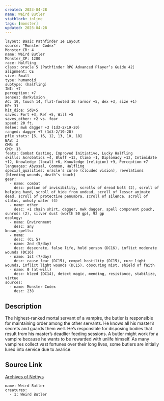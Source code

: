 ```yaml
---
created: 2023-04-28
name: Weird Butler
statblock: inline
tags: [monster]
updated: 2023-04-28
---
```

```statblock
layout: Basic Pathfinder 1e Layout
source: "Monster Codex"
Monster_CR: 4
name: Weird Butler
Monster_XP: 1200
race: Halfling
class: oracle 5 (Pathfinder RPG Advanced Player’s Guide 42)
alignment: CE
size: Small
type: humanoid
subtype: (halfling)
INI: +7
perception: +7
senses: darkvision
AC: 19, touch 14, flat-footed 16 (armor +5, dex +3, size +1)
HP: 31
hit_dice: 5d8+5
saves: Fort +3, Ref +5, Will +5
saves_other: +2 vs. fear
speed: 20 ft.
melee: mwk dagger +3 (1d3-2/19-20)
ranged: dagger +7 (1d3-2/19-20)
pf1e_stats: [6, 16, 12, 13, 10, 18]
BAB: 3
CMB: 0
CMD: 13
feats: Combat Casting, Improved Initiative, Lucky Halfling
skills: Acrobatics +4, Bluff +12, Climb -1, Diplomacy +12, Intimidate +12, Knowledge (local) +6, Knowledge (religion) +9, Perception +7
languages: Abyssal, Common, Halfling
special_qualities: oracle’s curse (clouded vision), revelations (bleeding wounds, death’s touch)
gear:
  - name: combat
    desc: potion of invisibility, scrolls of dread bolt (2), scroll of helping hand, scroll of hide from undead, scroll of lesser animate dead, scroll of protective penumbra, scroll of silence, scroll of status, unholy water (4)
  - name: other
    desc: +1 chain shirt, dagger, mwk dagger, spell component pouch, sunrods (2), silver dust (worth 50 gp), 92 gp
ecology:
  - name: Environment
    desc: any
known_spells:
  - name:
    desc: (CL 5)
  - name: 2nd (5/day)
    desc: desecrate, false life, hold person (DC16), inflict moderate wounds (DC16)
  - name: 1st (7/day)
    desc: cause fear (DC15), compel hostility (DC15), cure light wounds, inflict light wounds (DC15), obscuring mist, shield of faith
  - name: 0 (at-will)
    desc: bleed (DC14), detect magic, mending, resistance, stabilize, virtue
sources:
  - name: Monster Codex
    desc: 238
```
## Description
The highest-ranked mortal servant of a vampire, the butler is responsible for maintaining order among the other servants. He knows all his master’s secrets and guards them well. He’s responsible for disposing bodies that result from his master’s deadlier feeding sessions. A butler might work for a vampire because he wants to be rewarded with unlife himself. As many vampires collect vast fortunes over their long lives, some butlers are initially lured into service due to avarice.
## Source Link
[Archives of Nethys](https://aonprd.com/MonsterDisplay.aspx?ItemName=Weird%20Butler)
```encounter-table
name: Weird Butler
creatures:
  - 1: Weird Butler
```

